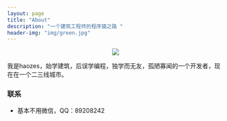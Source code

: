```yaml
---
layout: page
title: "About"
description: "一个建筑工程师的程序猿之路 "
header-img: "img/green.jpg"
---
```



<center>
    <p><img src="http://7xlfkx.com1.z0.glb.clouddn.com/white2.jpg" align="center"></p>
</center>

我是haozes，始学建筑，后误学编程，独学而无友，孤陋寡闻的一个开发者，现在在一个二三线城市。



### 联系

- 基本不用微信，QQ：89208242


<center>
   
</center>






